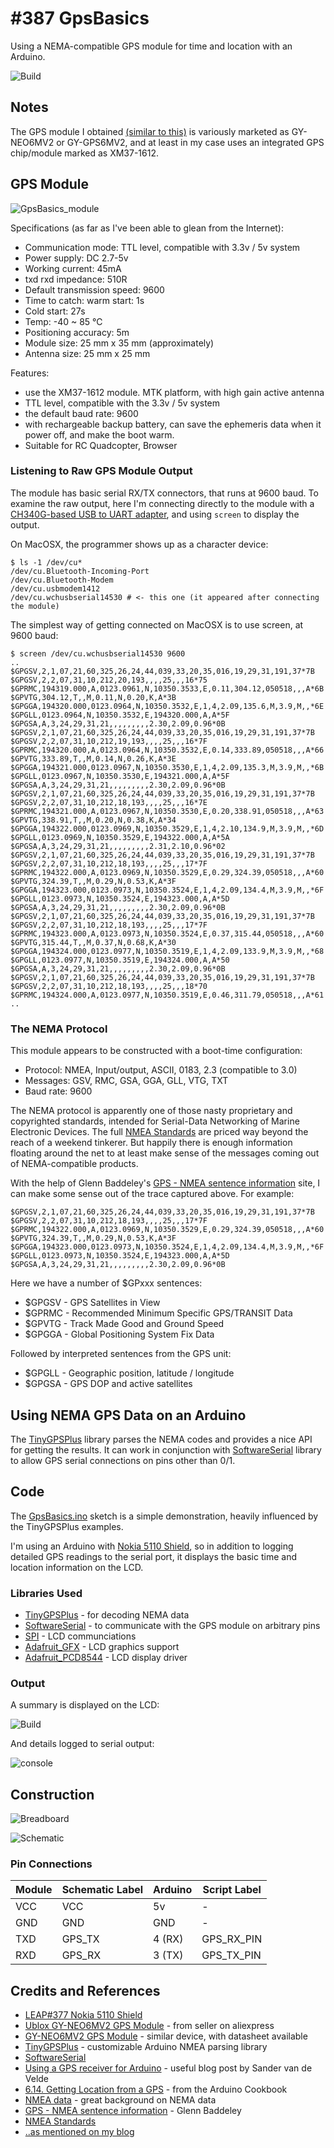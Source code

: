 # #387 GpsBasics

Using a NEMA-compatible GPS module for time and location with an Arduino.

![Build](./assets/GpsBasics_build.jpg?raw=true)

## Notes

The GPS module I obtained [(similar to this)](https://www.aliexpress.com/item/New-Arrival-Ublox-GY-NEO6MV2-GPS-Module-Aircraft-Flight-Controller-For-Arduino-APM-2-5-Module/32611452973.html)
is variously marketed as GY-NEO6MV2 or GY-GPS6MV2, and at least in my case uses an integrated GPS chip/module marked as XM37-1612.

## GPS Module

![GpsBasics_module](./assets/GpsBasics_module.png?raw=true)

Specifications (as far as I've been able to glean from the Internet):

* Communication mode: TTL level, compatible with 3.3v / 5v system
* Power supply: DC 2.7-5v
* Working current: 45mA
* txd rxd impedance: 510R
* Default transmission speed: 9600
* Time to catch: warm start: 1s
* Cold start: 27s
* Temp: -40 ~ 85 ℃
* Positioning accuracy: 5m
* Module size: 25 mm x 35 mm  (approximately)
* Antenna size: 25 mm x 25 mm

Features:
* use the XM37-1612 module. MTK platform, with high gain active antenna
* TTL level, compatible with the 3.3v / 5v system
* the default baud rate: 9600
* with rechargeable backup battery, can save the ephemeris data when it power off, and make the boot warm.
* Suitable for RC Quadcopter, Browser


### Listening to Raw GPS Module Output

The module has basic serial RX/TX connectors, that runs at 9600 baud.
To examine the raw output, here I'm connecting directly to the module with a
[CH340G-based USB to UART adapter](https://www.aliexpress.com/item/CH340-module-USB-to-TTL-CH340G-upgrade-download-a-small-wire-brush-plate-STC-microcontroller-board/32354359382.html),
and using `screen` to display the output.

On MacOSX, the programmer shows up as a character device:

```
$ ls -1 /dev/cu*
/dev/cu.Bluetooth-Incoming-Port
/dev/cu.Bluetooth-Modem
/dev/cu.usbmodem1412
/dev/cu.wchusbserial14530 # <- this one (it appeared after connecting the module)
```

The simplest way of getting connected on MacOSX is to use screen, at 9600 baud:

```
$ screen /dev/cu.wchusbserial14530 9600
..
$GPGSV,2,1,07,21,60,325,26,24,44,039,33,20,35,016,19,29,31,191,37*7B
$GPGSV,2,2,07,31,10,212,20,193,,,,25,,,16*75
$GPRMC,194319.000,A,0123.0961,N,10350.3533,E,0.11,304.12,050518,,,A*6B
$GPVTG,304.12,T,,M,0.11,N,0.20,K,A*3B
$GPGGA,194320.000,0123.0964,N,10350.3532,E,1,4,2.09,135.6,M,3.9,M,,*6E
$GPGLL,0123.0964,N,10350.3532,E,194320.000,A,A*5F
$GPGSA,A,3,24,29,31,21,,,,,,,,,2.30,2.09,0.96*0B
$GPGSV,2,1,07,21,60,325,26,24,44,039,33,20,35,016,19,29,31,191,37*7B
$GPGSV,2,2,07,31,10,212,19,193,,,,25,,,16*7F
$GPRMC,194320.000,A,0123.0964,N,10350.3532,E,0.14,333.89,050518,,,A*66
$GPVTG,333.89,T,,M,0.14,N,0.26,K,A*3E
$GPGGA,194321.000,0123.0967,N,10350.3530,E,1,4,2.09,135.3,M,3.9,M,,*6B
$GPGLL,0123.0967,N,10350.3530,E,194321.000,A,A*5F
$GPGSA,A,3,24,29,31,21,,,,,,,,,2.30,2.09,0.96*0B
$GPGSV,2,1,07,21,60,325,26,24,44,039,33,20,35,016,19,29,31,191,37*7B
$GPGSV,2,2,07,31,10,212,18,193,,,,25,,,16*7E
$GPRMC,194321.000,A,0123.0967,N,10350.3530,E,0.20,338.91,050518,,,A*63
$GPVTG,338.91,T,,M,0.20,N,0.38,K,A*34
$GPGGA,194322.000,0123.0969,N,10350.3529,E,1,4,2.10,134.9,M,3.9,M,,*6D
$GPGLL,0123.0969,N,10350.3529,E,194322.000,A,A*5A
$GPGSA,A,3,24,29,31,21,,,,,,,,,2.31,2.10,0.96*02
$GPGSV,2,1,07,21,60,325,26,24,44,039,33,20,35,016,19,29,31,191,37*7B
$GPGSV,2,2,07,31,10,212,18,193,,,,25,,,17*7F
$GPRMC,194322.000,A,0123.0969,N,10350.3529,E,0.29,324.39,050518,,,A*60
$GPVTG,324.39,T,,M,0.29,N,0.53,K,A*3F
$GPGGA,194323.000,0123.0973,N,10350.3524,E,1,4,2.09,134.4,M,3.9,M,,*6F
$GPGLL,0123.0973,N,10350.3524,E,194323.000,A,A*5D
$GPGSA,A,3,24,29,31,21,,,,,,,,,2.30,2.09,0.96*0B
$GPGSV,2,1,07,21,60,325,26,24,44,039,33,20,35,016,19,29,31,191,37*7B
$GPGSV,2,2,07,31,10,212,18,193,,,,25,,,17*7F
$GPRMC,194323.000,A,0123.0973,N,10350.3524,E,0.37,315.44,050518,,,A*60
$GPVTG,315.44,T,,M,0.37,N,0.68,K,A*30
$GPGGA,194324.000,0123.0977,N,10350.3519,E,1,4,2.09,133.9,M,3.9,M,,*68
$GPGLL,0123.0977,N,10350.3519,E,194324.000,A,A*50
$GPGSA,A,3,24,29,31,21,,,,,,,,,2.30,2.09,0.96*0B
$GPGSV,2,1,07,21,60,325,26,24,44,039,33,20,35,016,19,29,31,191,37*7B
$GPGSV,2,2,07,31,10,212,18,193,,,,25,,,18*70
$GPRMC,194324.000,A,0123.0977,N,10350.3519,E,0.46,311.79,050518,,,A*61
..
```

### The NEMA Protocol

This module appears to be constructed with a boot-time configuration:

* Protocol: NMEA, Input/output, ASCII, 0183, 2.3 (compatible to 3.0)
* Messages: GSV, RMC, GSA, GGA, GLL, VTG, TXT
* Baud rate: 9600

The NEMA protocol is apparently one of those nasty proprietary and copyrighted standards,
intended for Serial-Data Networking of Marine Electronic Devices.
The full [NMEA Standards](https://www.nmea.org/content/nmea_standards/nmea_standards.asp) are priced way beyond the reach of a weekend tinkerer.
But happily there is enough information floating around the net to at least make sense of the messages coming out of NEMA-compatible products.


With the help of Glenn Baddeley's [GPS - NMEA sentence information](http://home.mira.net/~gnb/gps/nmea.html) site,
I can make some sense out of the trace captured above. For example:

```
$GPGSV,2,1,07,21,60,325,26,24,44,039,33,20,35,016,19,29,31,191,37*7B
$GPGSV,2,2,07,31,10,212,18,193,,,,25,,,17*7F
$GPRMC,194322.000,A,0123.0969,N,10350.3529,E,0.29,324.39,050518,,,A*60
$GPVTG,324.39,T,,M,0.29,N,0.53,K,A*3F
$GPGGA,194323.000,0123.0973,N,10350.3524,E,1,4,2.09,134.4,M,3.9,M,,*6F
$GPGLL,0123.0973,N,10350.3524,E,194323.000,A,A*5D
$GPGSA,A,3,24,29,31,21,,,,,,,,,2.30,2.09,0.96*0B
```

Here we have a number of $GPxxx sentences:

* $GPGSV - GPS Satellites in View
* $GPRMC - Recommended Minimum Specific GPS/TRANSIT Data
* $GPVTG - Track Made Good and Ground Speed
* $GPGGA - Global Positioning System Fix Data

Followed by interpreted sentences from the GPS unit:

* $GPGLL - Geographic position, latitude / longitude
* $GPGSA - GPS DOP and active satellites


## Using NEMA GPS Data on an Arduino

The [TinyGPSPlus](https://github.com/mikalhart/TinyGPSPlus) library parses the NEMA codes and provides a nice API for getting the results.
It can work in conjunction with [SoftwareSerial](https://www.arduino.cc/en/Reference/SoftwareSerial) library to allow GPS serial connections
on pins other than 0/1.


## Code

The [GpsBasics.ino](./GpsBasics.ino) sketch is a simple demonstration, heavily influenced by the TinyGPSPlus examples.

I'm using an Arduino with [Nokia 5110 Shield](../Lcd5110/DIYShield), so in addition to logging detailed GPS readings
to the serial port, it displays the basic time and location information on the LCD.


### Libraries Used

* [TinyGPSPlus](https://github.com/mikalhart/TinyGPSPlus) - for decoding NEMA data
* [SoftwareSerial](https://www.arduino.cc/en/Reference/SoftwareSerial) - to communicate with the GPS module on arbitrary pins
* [SPI](https://www.arduino.cc/en/Reference/SPI) - LCD communciations
* [Adafruit_GFX](https://github.com/adafruit/Adafruit-GFX-Library) - LCD graphics support
* [Adafruit_PCD8544](https://github.com/adafruit/Adafruit-PCD8544-Nokia-5110-LCD-library) - LCD display driver


### Output

A summary is displayed on the LCD:

![Build](./assets/GpsBasics_build.jpg?raw=true)

And details logged to serial output:

![console](./assets/console.png?raw=true)

## Construction

![Breadboard](./assets/GpsBasics_bb.jpg?raw=true)

![Schematic](./assets/GpsBasics_schematic.jpg?raw=true)

### Pin Connections

| Module | Schematic Label | Arduino | Script Label |
|--------|-----------------|---------|--------------|
| VCC    | VCC             | 5v      | -            |
| GND    | GND             | GND     | -            |
| TXD    | GPS_TX          | 4 (RX)  | GPS_RX_PIN   |
| RXD    | GPS_RX          | 3 (TX)  | GPS_TX_PIN   |


## Credits and References

* [LEAP#377 Nokia 5110 Shield](../Lcd5110/DIYShield)
* [Ublox GY-NEO6MV2 GPS Module](https://www.aliexpress.com/item/New-Arrival-Ublox-GY-NEO6MV2-GPS-Module-Aircraft-Flight-Controller-For-Arduino-APM-2-5-Module/32611452973.html) - from seller on aliexpress
* [GY-NEO6MV2 GPS Module](https://www.openimpulse.com/blog/products-page/product-category/gy-neo6mv2-gps-module/) - similar device, with datasheet available
* [TinyGPSPlus](https://github.com/mikalhart/TinyGPSPlus) - customizable Arduino NMEA parsing library
* [SoftwareSerial](https://www.arduino.cc/en/Reference/SoftwareSerial)
* [Using a GPS receiver for Arduino](https://sandervandevelde.wordpress.com/2015/12/03/using-a-gps-receiver-for-arduino/) - useful blog post by Sander van de Velde
* [6.14. Getting Location from a GPS](http://www.amazon.com/gp/product/1449313876/ref=as_li_tl?ie=UTF8&camp=1789&creative=390957&creativeASIN=1449313876&linkCode=as2&tag=itsaprli-20&linkId=5F6YF3D5RCEZYXUU) - from the Arduino Cookbook
* [NMEA data](http://www.gpsinformation.org/dale/nmea.htm) - great background on NEMA data
* [GPS - NMEA sentence information](http://home.mira.net/~gnb/gps/nmea.html) - Glenn Baddeley
* [NMEA Standards](https://www.nmea.org/content/nmea_standards/nmea_standards.asp)
* [..as mentioned on my blog](https://blog.tardate.com/2018/05/leap387-gps-modules.html)
